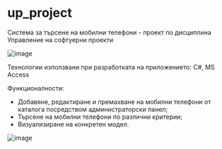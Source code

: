 # up_project

Система за търсене на мобилни телефони - проект по дисциплина Управление на софтуерни проекти

![image](https://user-images.githubusercontent.com/82166599/120071260-1895d780-c097-11eb-9440-d1ab78f783cf.png)

Технологии използвани при разработката на приложението: C#, MS Access

Функционалности:
- Добавяне, редактиране и премахване на мобилни телефони от каталога посредством администраторски панел;
- Търсене на мобилни телефони по различни критерии;
- Визуализиране на конкретен модел.

![image](https://user-images.githubusercontent.com/82166599/120071235-fe5bf980-c096-11eb-895d-f7d77aa1a342.png)
